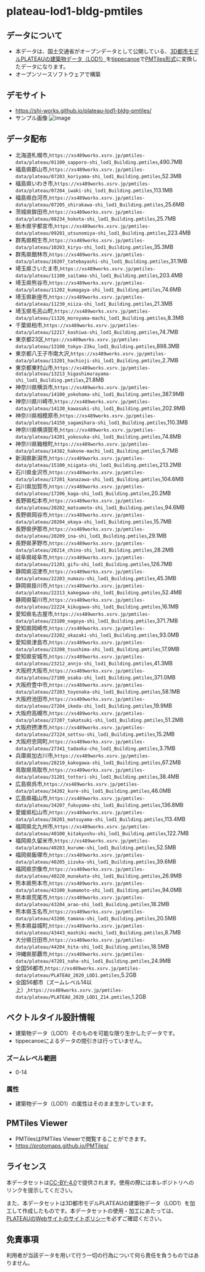 # plateau-lod1-bldg-pmtiles

## データについて
- 本データは、国土交通省がオープンデータとして公開している、[3D都市モデルPLATEAUの建築物データ（LOD1）](https://www.geospatial.jp/ckan/dataset/plateau)を[tippecanoe](https://github.com/felt/tippecanoe)で[PMTiles形式](https://github.com/protomaps/PMTiles)に変換したデータになります。
- オープンソースソフトウェアで構築

## デモサイト
- https://shi-works.github.io/plateau-lod1-bldg-pmtiles/
- サンプル画像
![image](https://user-images.githubusercontent.com/71203808/229964151-e36e8b39-921c-45fb-bf73-f888cd54b271.png)

## データ配布
- 北海道札幌市,`https://xs489works.xsrv.jp/pmtiles-data/plateau/01100_sapporo-shi_lod1_Building.pmtiles`,490.7MB
- 福島県郡山市,`https://xs489works.xsrv.jp/pmtiles-data/plateau/07203_koriyama-shi_lod1_Building.pmtiles`,52.3MB 
- 福島県いわき市,`https://xs489works.xsrv.jp/pmtiles-data/plateau/07204_iwaki-shi_lod1_Building.pmtiles`,113.1MB 
- 福島県白河市,`https://xs489works.xsrv.jp/pmtiles-data/plateau/07205_shirakawa-shi_lod1_Building.pmtiles`,25.6MB
- 茨城県鉾田市,`https://xs489works.xsrv.jp/pmtiles-data/plateau/08234_hokota-shi_lod1_Building.pmtiles`,25.7MB
- 栃木県宇都宮市,`https://xs489works.xsrv.jp/pmtiles-data/plateau/09201_utsunomiya-shi_lod1_Building.pmtiles`,223.4MB
- 群馬県桐生市,`https://xs489works.xsrv.jp/pmtiles-data/plateau/10203_kiryu-shi_lod1_Building.pmtiles`,35.3MB
- 群馬県館林市,`https://xs489works.xsrv.jp/pmtiles-data/plateau/10207_tatebayashi-shi_lod1_Building.pmtiles`,31.1MB
- 埼玉県さいたま市,`https://xs489works.xsrv.jp/pmtiles-data/plateau/11100_saitama-shi_lod1_Building.pmtiles`,203.4MB
- 埼玉県熊谷市,`https://xs489works.xsrv.jp/pmtiles-data/plateau/11202_kumagaya-shi_lod1_Building.pmtiles`,74.6MB
- 埼玉県新座市,`https://xs489works.xsrv.jp/pmtiles-data/plateau/11230_niiza-shi_lod1_Building.pmtiles`,21.3MB
- 埼玉県毛呂山町,`https://xs489works.xsrv.jp/pmtiles-data/plateau/11326_moroyama-machi_lod1_Building.pmtiles`,8.3MB
- 千葉県柏市,`https://xs489works.xsrv.jp/pmtiles-data/plateau/12217_kashiwa-shi_lod1_Building.pmtiles`,74.7MB
- 東京都23区,`https://xs489works.xsrv.jp/pmtiles-data/plateau/13100_tokyo-23ku_lod1_Building.pmtiles`,898.3MB
- 東京都八王子市南大沢,`https://xs489works.xsrv.jp/pmtiles-data/plateau/13201_hachioji-shi_lod1_Building.pmtiles`,2.7MB
- 東京都東村山市,`https://xs489works.xsrv.jp/pmtiles-data/plateau/13213_higashimurayama-shi_lod1_Building.pmtiles`,21.8MB
- 神奈川県横浜市,`https://xs489works.xsrv.jp/pmtiles-data/plateau/14100_yokohama-shi_lod1_Building.pmtiles`,387.9MB
- 神奈川県川崎市,`https://xs489works.xsrv.jp/pmtiles-data/plateau/14130_kawasaki-shi_lod1_Building.pmtiles`,202.9MB
- 神奈川県相模原市,`https://xs489works.xsrv.jp/pmtiles-data/plateau/14150_sagamihara-shi_lod1_Building.pmtiles`,110.3MB
- 神奈川県横須賀市,`https://xs489works.xsrv.jp/pmtiles-data/plateau/14201_yokosuka-shi_lod1_Building.pmtiles`,74.8MB
- 神奈川県箱根町,`https://xs489works.xsrv.jp/pmtiles-data/plateau/14382_hakone-machi_lod1_Building.pmtiles`,5.7MB
- 新潟県新潟市,`https://xs489works.xsrv.jp/pmtiles-data/plateau/15100_niigata-shi_lod1_Building.pmtiles`,213.2MB
- 石川県金沢市,`https://xs489works.xsrv.jp/pmtiles-data/plateau/17201_kanazawa-shi_lod1_Building.pmtiles`,104.6MB
- 石川県加賀市,`https://xs489works.xsrv.jp/pmtiles-data/plateau/17206_kaga-shi_lod1_Building.pmtiles`,20.2MB
- 長野県松本市,`https://xs489works.xsrv.jp/pmtiles-data/plateau/20202_matsumoto-shi_lod1_Building.pmtiles`,94.6MB
- 長野県岡谷市,`https://xs489works.xsrv.jp/pmtiles-data/plateau/20204_okaya-shi_lod1_Building.pmtiles`,15.7MB
- 長野県伊那市,`https://xs489works.xsrv.jp/pmtiles-data/plateau/20209_ina-shi_lod1_Building.pmtiles`,29.1MB
- 長野県茅野市,`https://xs489works.xsrv.jp/pmtiles-data/plateau/20214_chino-shi_lod1_Building.pmtiles`,28.2MB
- 岐阜県岐阜市,`https://xs489works.xsrv.jp/pmtiles-data/plateau/21201_gifu-shi_lod1_Building.pmtiles`,126.7MB
- 静岡県沼津市,`https://xs489works.xsrv.jp/pmtiles-data/plateau/22203_numazu-shi_lod1_Building.pmtiles`,45.3MB
- 静岡県掛川市,`https://xs489works.xsrv.jp/pmtiles-data/plateau/22213_kakegawa-shi_lod1_Building.pmtiles`,52.4MB
- 静岡県菊川市,`https://xs489works.xsrv.jp/pmtiles-data/plateau/22224_kikugawa-shi_lod1_Building.pmtiles`,16.1MB
- 愛知県名古屋市,`https://xs489works.xsrv.jp/pmtiles-data/plateau/23100_nagoya-shi_lod1_Building.pmtiles`,371.7MB
- 愛知県岡崎市,`https://xs489works.xsrv.jp/pmtiles-data/plateau/23202_okazaki-shi_lod1_Building.pmtiles`,93.0MB
- 愛知県津島市,`https://xs489works.xsrv.jp/pmtiles-data/plateau/23208_tsushima-shi_lod1_Building.pmtiles`,17.9MB
- 愛知県安城市,`https://xs489works.xsrv.jp/pmtiles-data/plateau/23212_annjo-shi_lod1_Building.pmtiles`,41.3MB
- 大阪府大阪市,`https://xs489works.xsrv.jp/pmtiles-data/plateau/27100_osaka-shi_lod1_Building.pmtiles`,371.0MB
- 大阪府豊中市,`https://xs489works.xsrv.jp/pmtiles-data/plateau/27203_toyonaka-shi_lod1_Building.pmtiles`,58.1MB
- 大阪府池田市,`https://xs489works.xsrv.jp/pmtiles-data/plateau/27204_ikeda-shi_lod1_Building.pmtiles`,19.9MB
- 大阪府高槻市,`https://xs489works.xsrv.jp/pmtiles-data/plateau/27207_takatsuki-shi_lod1_Building.pmtiles`,51.2MB
- 大阪府摂津市,`https://xs489works.xsrv.jp/pmtiles-data/plateau/27224_settsu-shi_lod1_Building.pmtiles`,15.2MB
- 大阪府忠岡町,`https://xs489works.xsrv.jp/pmtiles-data/plateau/27341_tadaoka-cho_lod1_Building.pmtiles`,3.7MB
- 兵庫県加古川市,`https://xs489works.xsrv.jp/pmtiles-data/plateau/28210_kakogawa-shi_lod1_Building.pmtiles`,67.2MB
- 鳥取県鳥取市,`https://xs489works.xsrv.jp/pmtiles-data/plateau/31201_tottori-shi_lod1_Building.pmtiles`,38.4MB
- 広島県呉市,`https://xs489works.xsrv.jp/pmtiles-data/plateau/34202_kure-shi_lod1_Building.pmtiles`,46.0MB
- 広島県福山市,`https://xs489works.xsrv.jp/pmtiles-data/plateau/34207_fukuyama-shi_lod1_Building.pmtiles`,136.8MB
- 愛媛県松山市,`https://xs489works.xsrv.jp/pmtiles-data/plateau/38201_matsuyama-shi_lod1_Building.pmtiles`,113.4MB
- 福岡県北九州市,`https://xs489works.xsrv.jp/pmtiles-data/plateau/40100_kitakyushu-shi_lod1_Building.pmtiles`,122.7MB
- 福岡県久留米市,`https://xs489works.xsrv.jp/pmtiles-data/plateau/40203_kurume-shi_lod1_Building.pmtiles`,52.5MB
- 福岡県飯塚市,`https://xs489works.xsrv.jp/pmtiles-data/plateau/40205_iizuka-shi_lod1_Building.pmtiles`,39.6MB
- 福岡県宗像市,`https://xs489works.xsrv.jp/pmtiles-data/plateau/40220_munakata-shi_lod1_Building.pmtiles`,26.9MB
- 熊本県熊本市,`https://xs489works.xsrv.jp/pmtiles-data/plateau/43100_kumamoto-shi_lod1_Building.pmtiles`,94.0MB
- 熊本県荒尾市,`https://xs489works.xsrv.jp/pmtiles-data/plateau/43204_arao-shi_lod1_Building.pmtiles`,18.2MB
- 熊本県玉名市,`https://xs489works.xsrv.jp/pmtiles-data/plateau/43206_tamana-shi_lod1_Building.pmtiles`,20.5MB
- 熊本県益城町,`https://xs489works.xsrv.jp/pmtiles-data/plateau/43443_mashiki-machi_lod1_Building.pmtiles`,8.7MB
- 大分県日田市,`https://xs489works.xsrv.jp/pmtiles-data/plateau/44204_hita-shi_lod1_Building.pmtiles`,18.5MB
- 沖縄県那覇市,`https://xs489works.xsrv.jp/pmtiles-data/plateau/47201_naha-shi_lod1_Building.pmtiles`,24.9MB
- 全国56都市,`https://xs489works.xsrv.jp/pmtiles-data/plateau/PLATEAU_2020_LOD1.pmtiles`,5.2GB
- 全国56都市（ズームレベル14以上）,`https://xs489works.xsrv.jp/pmtiles-data/plateau/PLATEAU_2020_LOD1_Z14.pmtiles`,1.2GB

## ベクトルタイル設計情報
- 建築物データ（LOD1）そのものを可能な限り生かしたデータです。
- tippecanoeによるデータの間引きは行っていません。

### ズームレベル範囲
- 0-14

### 属性
- 建築物データ（LOD1）の属性はそのまま生かしています。

## PMTiles Viewer
- PMTilesはPMTiles Viewerで閲覧することができます。
- https://protomaps.github.io/PMTiles/

## ライセンス
本データセットは[CC-BY-4.0](https://github.com/shi-works/plateau-bldg-lod1-pmtiles/blob/main/LICENSE)で提供されます。使用の際には本レポジトリへのリンクを提示してください。

また、本データセットは3D都市モデルPLATEAUの建築物データ（LOD1）を加工して作成したものです。本データセットの使用・加工にあたっては、[PLATEAUのWebサイトのサイトポリシー](https://www.mlit.go.jp/plateau/site-policy/)を必ずご確認ください。

## 免責事項
利用者が当該データを用いて行う一切の行為について何ら責任を負うものではありません。
